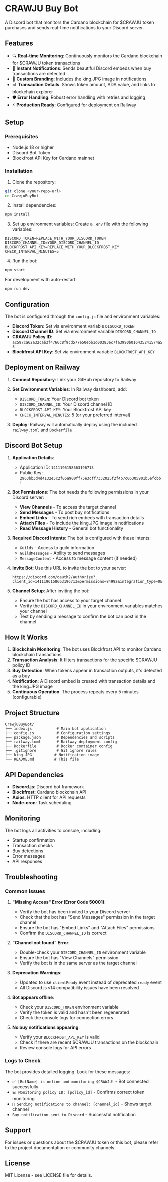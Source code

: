 # CRAWJU Buy Bot

A Discord bot that monitors the Cardano blockchain for $CRAWJU token purchases and sends real-time notifications to your Discord server.

## Features

- 🔍 **Real-time Monitoring**: Continuously monitors the Cardano blockchain for $CRAWJU token transactions
- 🚀 **Instant Notifications**: Sends beautiful Discord embeds when buy transactions are detected
- 👑 **Custom Branding**: Includes the king.JPG image in notifications
- 📊 **Transaction Details**: Shows token amount, ADA value, and links to blockchain explorer
- 🛡️ **Error Handling**: Robust error handling with retries and logging
- ⚡ **Production Ready**: Configured for deployment on Railway

## Setup

### Prerequisites

- Node.js 18 or higher
- Discord Bot Token
- Blockfrost API Key for Cardano mainnet

### Installation

1. Clone the repository:
```bash
git clone <your-repo-url>
cd CrawjuBuyBot
```

2. Install dependencies:
```bash
npm install
```

3. Set up environment variables:
Create a `.env` file with the following variables:
```env
DISCORD_TOKEN=REPLACE_WITH_YOUR_DISCORD_TOKEN
DISCORD_CHANNEL_ID=YOUR_DISCORD_CHANNEL_ID
BLOCKFROST_API_KEY=REPLACE_WITH_YOUR_BLOCKFROST_KEY
CHECK_INTERVAL_MINUTES=5
```

4. Run the bot:
```bash
npm start
```

For development with auto-restart:
```bash
npm run dev
```

## Configuration

The bot is configured through the `config.js` file and environment variables:

- **Discord Token**: Set via environment variable `DISCORD_TOKEN`
- **Discord Channel ID**: Set via environment variable `DISCORD_CHANNEL_ID`
- **CRAWJU Policy ID**: `ac597ca62a32cab3f4766c8f9cd577e50ebb1d00383ec7fa3990b016435241574a55`
- **Blockfrost API Key**: Set via environment variable `BLOCKFROST_API_KEY`

## Deployment on Railway

1. **Connect Repository**: Link your GitHub repository to Railway

2. **Set Environment Variables**: In Railway dashboard, add:
   - `DISCORD_TOKEN`: Your Discord bot token
   - `DISCORD_CHANNEL_ID`: Your Discord channel ID
   - `BLOCKFROST_API_KEY`: Your Blockfrost API key
   - `CHECK_INTERVAL_MINUTES`: 5 (or your preferred interval)

3. **Deploy**: Railway will automatically deploy using the included `railway.toml` and `Dockerfile`

## Discord Bot Setup

1. **Application Details**:
   - Application ID: `1411196158663196713`
   - Public Key: `2963bb3d4d4132e5c2f05a900ff75e3cff7332025f2f4b7c06305901b5efcbbf`

2. **Bot Permissions**: The bot needs the following permissions in your Discord server:
   - **View Channels** - To access the target channel
   - **Send Messages** - To post buy notifications
   - **Embed Links** - To send rich embeds with transaction details
   - **Attach Files** - To include the king.JPG image in notifications
   - **Read Message History** - General bot functionality

3. **Required Discord Intents**: The bot is configured with these intents:
   - `Guilds` - Access to guild information
   - `GuildMessages` - Ability to send messages
   - `MessageContent` - Access to message content (if needed)

4. **Invite Bot**: Use this URL to invite the bot to your server:
   ```
   https://discord.com/oauth2/authorize?client_id=1411196158663196713&permissions=84992&integration_type=0&scope=bot
   ```

5. **Channel Setup**: After inviting the bot:
   - Ensure the bot has access to your target channel
   - Verify the `DISCORD_CHANNEL_ID` in your environment variables matches your channel
   - Test by sending a message to confirm the bot can post in the channel

## How It Works

1. **Blockchain Monitoring**: The bot uses Blockfrost API to monitor Cardano blockchain transactions
2. **Transaction Analysis**: It filters transactions for the specific $CRAWJU policy ID
3. **Buy Detection**: When tokens appear in transaction outputs, it's detected as a buy
4. **Notification**: A Discord embed is created with transaction details and the king.JPG image
5. **Continuous Operation**: The process repeats every 5 minutes (configurable)

## Project Structure

```
CrawjuBuyBot/
├── index.js           # Main bot application
├── config.js          # Configuration settings
├── package.json       # Dependencies and scripts
├── railway.toml       # Railway deployment config
├── Dockerfile         # Docker container config
├── .gitignore         # Git ignore rules
├── king.JPG          # Notification image
└── README.md         # This file
```

## API Dependencies

- **Discord.js**: Discord bot framework
- **Blockfrost**: Cardano blockchain API
- **Axios**: HTTP client for API requests
- **Node-cron**: Task scheduling

## Monitoring

The bot logs all activities to console, including:
- Startup confirmation
- Transaction checks
- Buy detections
- Error messages
- API responses

## Troubleshooting

### Common Issues

1. **"Missing Access" Error (Error Code 50001)**:
   - Verify the bot has been invited to your Discord server
   - Check that the bot has "Send Messages" permission in the target channel
   - Ensure the bot has "Embed Links" and "Attach Files" permissions
   - Confirm the `DISCORD_CHANNEL_ID` is correct

2. **"Channel not found" Error**:
   - Double-check your `DISCORD_CHANNEL_ID` environment variable
   - Ensure the bot has "View Channels" permission
   - Verify the bot is in the same server as the target channel

3. **Deprecation Warnings**:
   - Updated to use `clientReady` event instead of deprecated `ready` event
   - All Discord.js v14 compatibility issues have been resolved

4. **Bot appears offline**:
   - Check your `DISCORD_TOKEN` environment variable
   - Verify the token is valid and hasn't been regenerated
   - Check the console logs for connection errors

5. **No buy notifications appearing**:
   - Verify your `BLOCKFROST_API_KEY` is valid
   - Check if there are recent $CRAWJU transactions on the blockchain
   - Review console logs for API errors

### Logs to Check

The bot provides detailed logging. Look for these messages:
- `✅ [BotName] is online and monitoring $CRAWJU!` - Bot connected successfully
- `📊 Monitoring policy ID: [policy_id]` - Confirms correct token monitoring
- `💬 Sending notifications to channel: [channel_id]` - Shows target channel
- `Buy notification sent to Discord` - Successful notification

## Support

For issues or questions about the $CRAWJU token or this bot, please refer to the project documentation or community channels.

## License

MIT License - see LICENSE file for details.
